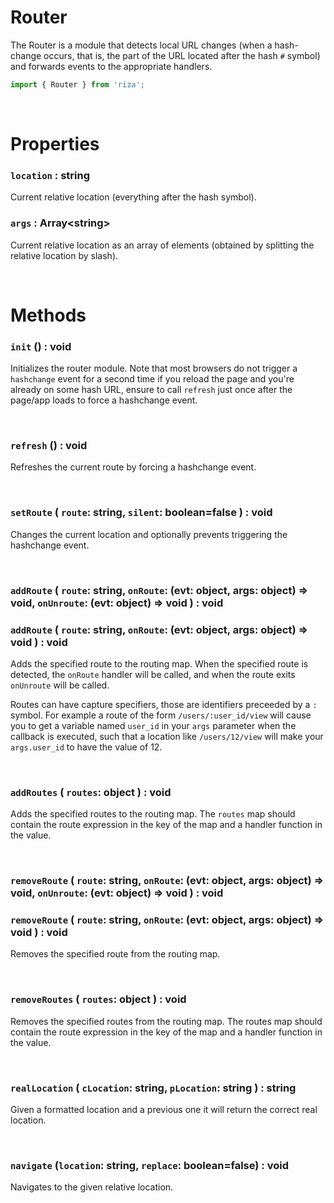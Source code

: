 # Router

The Router is a module that detects local URL changes (when a hash-change occurs, that is, the part of the URL located after the hash `#` symbol) and forwards events to the appropriate handlers.

```js
import { Router } from 'riza';
```

<br/>

# Properties

### `location` : string
Current relative location (everything after the hash symbol).

### `args` : Array\<string>
Current relative location as an array of elements (obtained by splitting the relative location by slash).

<br/>

# Methods

### `init` () : void
Initializes the router module. Note that most browsers do not trigger a `hashchange` event for a second time if you reload the page and you're already on some hash URL, ensure to call `refresh` just once after the page/app loads to force a hashchange event.

<br/>

### `refresh` () : void
Refreshes the current route by forcing a hashchange event.

<br/>

### `setRoute` ( `route`: string, `silent`: boolean=false ) : void
Changes the current location and optionally prevents triggering the hashchange event.

<br/>

### `addRoute` ( `route`: string, `onRoute`: (evt: object, args: object) => void, `onUnroute`: (evt: object) => void ) : void
### `addRoute` ( `route`: string, `onRoute`: (evt: object, args: object) => void ) : void
Adds the specified route to the routing map. When the specified route is detected, the `onRoute` handler will be called, and when the route exits `onUnroute` will be called.

Routes can have capture specifiers, those are identifiers preceeded by a `:` symbol. For example a route of the form `/users/:user_id/view` will cause you to get a variable named `user_id` in your `args` parameter when the callback is executed, such that a location like `/users/12/view` will make your `args.user_id` to have the value of 12.

<br/>

### `addRoutes` ( `routes`: object ) : void
Adds the specified routes to the routing map. The `routes` map should contain the route expression in the key of the map and a handler function in the value.

<br/>

### `removeRoute` ( `route`: string, `onRoute`: (evt: object, args: object) => void, `onUnroute`: (evt: object) => void ) : void
### `removeRoute` ( `route`: string, `onRoute`: (evt: object, args: object) => void ) : void
Removes the specified route from the routing map.

<br/>

### `removeRoutes` ( `routes`: object ) : void
Removes the specified routes from the routing map. The routes map should contain the route expression in the key of the map and a handler function in the value.

<br/>

### `realLocation` ( `cLocation`: string, `pLocation`: string ) : string
Given a formatted location and a previous one it will return the correct real location.

<br/>

### `navigate` (`location`: string, `replace`: boolean=false) : void
Navigates to the given relative location.
